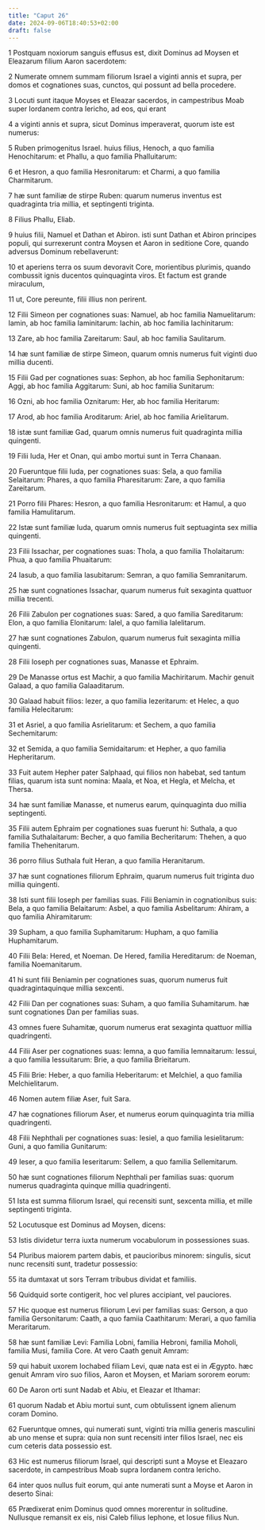 ```yaml
---
title: "Caput 26"
date: 2024-09-06T18:40:53+02:00
draft: false
---
```




1 Postquam noxiorum sanguis effusus est, dixit Dominus ad Moysen et Eleazarum filium Aaron sacerdotem:

2 Numerate omnem summam filiorum Israel a viginti annis et supra, per domos et cognationes suas, cunctos, qui possunt ad bella procedere.

3 Locuti sunt itaque Moyses et Eleazar sacerdos, in campestribus Moab super Iordanem contra Iericho, ad eos, qui erant

4 a viginti annis et supra, sicut Dominus imperaverat, quorum iste est numerus:

5 Ruben primogenitus Israel. huius filius, Henoch, a quo familia Henochitarum: et Phallu, a quo familia Phalluitarum:

6 et Hesron, a quo familia Hesronitarum: et Charmi, a quo familia Charmitarum.

7 hæ sunt familiæ de stirpe Ruben: quarum numerus inventus est quadraginta tria millia, et septingenti triginta.

8 Filius Phallu, Eliab.

9 huius filii, Namuel et Dathan et Abiron. isti sunt Dathan et Abiron principes populi, qui surrexerunt contra Moysen et Aaron in seditione Core, quando adversus Dominum rebellaverunt:

10 et aperiens terra os suum devoravit Core, morientibus plurimis, quando combussit ignis ducentos quinquaginta viros. Et factum est grande miraculum,

11 ut, Core pereunte, filii illius non perirent.

12 Filii Simeon per cognationes suas: Namuel, ab hoc familia Namuelitarum: Iamin, ab hoc familia Iaminitarum: Iachin, ab hoc familia Iachinitarum:

13 Zare, ab hoc familia Zareitarum: Saul, ab hoc familia Saulitarum.

14 hæ sunt familiæ de stirpe Simeon, quarum omnis numerus fuit viginti duo millia ducenti.

15 Filii Gad per cognationes suas: Sephon, ab hoc familia Sephonitarum: Aggi, ab hoc familia Aggitarum: Suni, ab hoc familia Sunitarum:

16 Ozni, ab hoc familia Oznitarum: Her, ab hoc familia Heritarum:

17 Arod, ab hoc familia Aroditarum: Ariel, ab hoc familia Arielitarum.

18 istæ sunt familiæ Gad, quarum omnis numerus fuit quadraginta millia quingenti.

19 Filii Iuda, Her et Onan, qui ambo mortui sunt in Terra Chanaan.

20 Fueruntque filii Iuda, per cognationes suas: Sela, a quo familia Selaitarum: Phares, a quo familia Pharesitarum: Zare, a quo familia Zareitarum.

21 Porro filii Phares: Hesron, a quo familia Hesronitarum: et Hamul, a quo familia Hamulitarum.

22 Istæ sunt familiæ Iuda, quarum omnis numerus fuit septuaginta sex millia quingenti.

23 Filii Issachar, per cognationes suas: Thola, a quo familia Tholaitarum: Phua, a quo familia Phuaitarum:

24 Iasub, a quo familia Iasubitarum: Semran, a quo familia Semranitarum.

25 hæ sunt cognationes Issachar, quarum numerus fuit sexaginta quattuor millia trecenti.

26 Filii Zabulon per cognationes suas: Sared, a quo familia Sareditarum: Elon, a quo familia Elonitarum: Ialel, a quo familia Ialelitarum.

27 hæ sunt cognationes Zabulon, quarum numerus fuit sexaginta millia quingenti.

28 Filii Ioseph per cognationes suas, Manasse et Ephraim.

29 De Manasse ortus est Machir, a quo familia Machiritarum. Machir genuit Galaad, a quo familia Galaaditarum.

30 Galaad habuit filios: Iezer, a quo familia Iezeritarum: et Helec, a quo familia Helecitarum:

31 et Asriel, a quo familia Asrielitarum: et Sechem, a quo familia Sechemitarum:

32 et Semida, a quo familia Semidaitarum: et Hepher, a quo familia Hepheritarum.

33 Fuit autem Hepher pater Salphaad, qui filios non habebat, sed tantum filias, quarum ista sunt nomina: Maala, et Noa, et Hegla, et Melcha, et Thersa.

34 hæ sunt familiæ Manasse, et numerus earum, quinquaginta duo millia septingenti.

35 Filii autem Ephraim per cognationes suas fuerunt hi: Suthala, a quo familia Suthalaitarum: Becher, a quo familia Becheritarum: Thehen, a quo familia Thehenitarum.

36 porro filius Suthala fuit Heran, a quo familia Heranitarum.

37 hæ sunt cognationes filiorum Ephraim, quarum numerus fuit triginta duo millia quingenti.

38 Isti sunt filii Ioseph per familias suas. Filii Beniamin in cognationibus suis: Bela, a quo familia Belaitarum: Asbel, a quo familia Asbelitarum: Ahiram, a quo familia Ahiramitarum:

39 Supham, a quo familia Suphamitarum: Hupham, a quo familia Huphamitarum.

40 Filii Bela: Hered, et Noeman. De Hered, familia Hereditarum: de Noeman, familia Noemanitarum.

41 hi sunt filii Beniamin per cognationes suas, quorum numerus fuit quadragintaquinque millia sexcenti.

42 Filii Dan per cognationes suas: Suham, a quo familia Suhamitarum. hæ sunt cognationes Dan per familias suas.

43 omnes fuere Suhamitæ, quorum numerus erat sexaginta quattuor millia quadringenti.

44 Filii Aser per cognationes suas: Iemna, a quo familia Iemnaitarum: Iessui, a quo familia Iessuitarum: Brie, a quo familia Brieitarum.

45 Filii Brie: Heber, a quo familia Heberitarum: et Melchiel, a quo familia Melchielitarum.

46 Nomen autem filiæ Aser, fuit Sara.

47 hæ cognationes filiorum Aser, et numerus eorum quinquaginta tria millia quadringenti.

48 Filii Nephthali per cognationes suas: Iesiel, a quo familia Iesielitarum: Guni, a quo familia Gunitarum:

49 Ieser, a quo familia Ieseritarum: Sellem, a quo familia Sellemitarum.

50 hæ sunt cognationes filiorum Nephthali per familias suas: quorum numerus quadraginta quinque millia quadringenti.

51 Ista est summa filiorum Israel, qui recensiti sunt, sexcenta millia, et mille septingenti triginta.

52 Locutusque est Dominus ad Moysen, dicens:

53 Istis dividetur terra iuxta numerum vocabulorum in possessiones suas.

54 Pluribus maiorem partem dabis, et paucioribus minorem: singulis, sicut nunc recensiti sunt, tradetur possessio:

55 ita dumtaxat ut sors Terram tribubus dividat et familiis.

56 Quidquid sorte contigerit, hoc vel plures accipiant, vel pauciores.

57 Hic quoque est numerus filiorum Levi per familias suas: Gerson, a quo familia Gersonitarum: Caath, a quo famiia Caathitarum: Merari, a quo familia Meraritarum.

58 hæ sunt familiæ Levi: Familia Lobni, familia Hebroni, familia Moholi, familia Musi, familia Core. At vero Caath genuit Amram:

59 qui habuit uxorem Iochabed filiam Levi, quæ nata est ei in Ægypto. hæc genuit Amram viro suo filios, Aaron et Moysen, et Mariam sororem eorum:

60 De Aaron orti sunt Nadab et Abiu, et Eleazar et Ithamar:

61 quorum Nadab et Abiu mortui sunt, cum obtulissent ignem alienum coram Domino.

62 Fueruntque omnes, qui numerati sunt, viginti tria millia generis masculini ab uno mense et supra: quia non sunt recensiti inter filios Israel, nec eis cum ceteris data possessio est.

63 Hic est numerus filiorum Israel, qui descripti sunt a Moyse et Eleazaro sacerdote, in campestribus Moab supra Iordanem contra Iericho.

64 inter quos nullus fuit eorum, qui ante numerati sunt a Moyse et Aaron in deserto Sinai:

65 Prædixerat enim Dominus quod omnes morerentur in solitudine. Nullusque remansit ex eis, nisi Caleb filius Iephone, et Iosue filius Nun.

